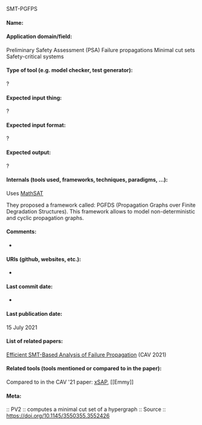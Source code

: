 SMT-PGFPS

#### Name:

#### Application domain/field:
Preliminary Safety Assessment (PSA)
Failure propagations
Minimal cut sets
Safety-critical systems

#### Type of tool (e.g. model checker, test generator):
?

#### Expected input thing:
?

#### Expected input format:
?

#### Expected output:
?

#### Internals (tools used, frameworks, techniques, paradigms, ...):
Uses [MathSAT](Solvers/SMT/MathSAT.md)

They proposed a framework called: PGFDS (Propagation Graphs over Finite Degradation Structures). This framework allows to model non-deterministic and cyclic propagation graphs.

#### Comments:
-

#### URIs (github, websites, etc.):
-

#### Last commit date:
-

#### Last publication date:
15 July 2021

#### List of related papers:
[Efficient SMT-Based Analysis of Failure Propagation](https://doi.org/10.1007/978-3-030-81688-9_10) (CAV 2021)

#### Related tools (tools mentioned or compared to in the paper):
Compared to in the CAV '21 paper: [xSAP](xSAP.md), [[Emmy]]

#### Meta:
:: PV2 :: computes a minimal cut set of a hypergraph
:: Source :: https://doi.org/10.1145/3550355.3552426
